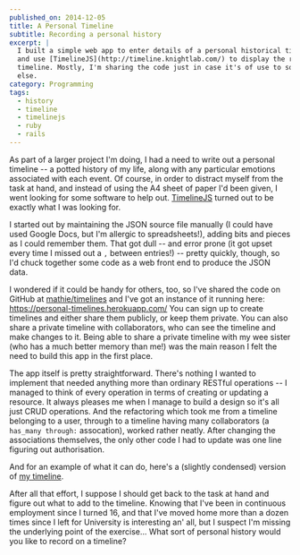 ```yaml
---
published_on: 2014-12-05
title: A Personal Timeline
subtitle: Recording a personal history
excerpt: |
  I built a simple web app to enter details of a personal historical timeline,
  and use [TimelineJS](http://timeline.knightlab.com/) to display the resulting
  timeline. Mostly, I'm sharing the code just in case it's of use to somebody
  else.
category: Programming
tags:
  - history
  - timeline
  - timelinejs
  - ruby
  - rails
---
```


As part of a larger project I'm doing, I had a need to write out a personal
timeline -- a potted history of my life, along with any particular emotions
associated with each event. Of course, in order to distract myself from the
task at hand, and instead of using the A4 sheet of paper I'd been given, I went
looking for some software to help out.
[TimelineJS](http://timeline.knightlab.com/) turned out to be exactly what I
was looking for.

I started out by maintaining the JSON source file manually (I could have used
Google Docs, but I'm allergic to spreadsheets!), adding bits and pieces as I
could remember them. That got dull -- and error prone (it got upset every time
I missed out a `,` between entries!) -- pretty quickly, though, so I'd chuck
together some code as a web front end to produce the JSON data.

I wondered if it could be handy for others, too, so I've shared the code on
GitHub at [mathie/timelines](https://github.com/mathie/timelines/) and I've got
an instance of it running here: <https://personal-timelines.herokuapp.com/> You
can sign up to create timelines and either share them publicly, or keep them
private. You can also share a private timeline with collaborators, who can see
the timeline and make changes to it. Being able to share a private timeline
with my wee sister (who has a much better memory than me!) was the main reason
I felt the need to build this app in the first place.

The app itself is pretty straightforward. There's nothing I wanted to implement
that needed anything more than ordinary RESTful operations -- I managed to
think of every operation in terms of creating or updating a resource. It always
pleases me when I manage to build a design so it's all just CRUD operations.
And the refactoring which took me from a timeline belonging to a user, through
to a timeline having many collaborators (a `has_many through:` assocation),
worked rather neatly. After changing the associations themselves, the only
other code I had to update was one line figuring out authorisation.

And for an example of what it can do, here's a (slightly condensed) version of
[my timeline](https://personal-timelines.herokuapp.com/timelines/a7cefba9-9fcf-4ab0-be3b-e0d74d94ad7e).

After all that effort, I suppose I should get back to the task at hand and
figure out what to add to the timeline. Knowing that I've been in continuous
employment since I turned 16, and that I've moved home more than a dozen times
since I left for University is interesting an' all, but I suspect I'm missing
the underlying point of the exercise... What sort of personal history would you
like to record on a timeline?
